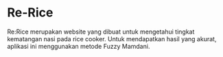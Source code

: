 # Re-Rice
Re:Rice merupakan website yang dibuat untuk mengetahui tingkat kematangan nasi pada rice cooker. Untuk mendapatkan hasil yang akurat, aplikasi ini menggunakan metode Fuzzy Mamdani.
